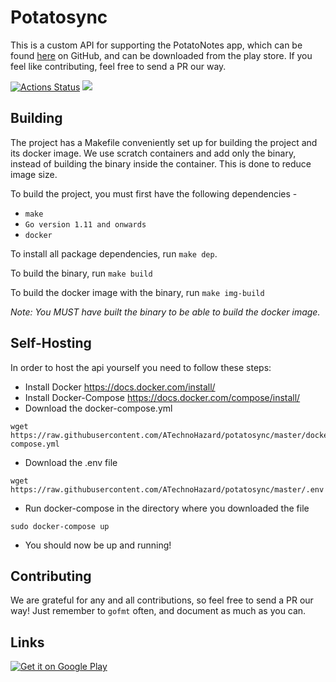 # Potatosync
This is a custom API for supporting the PotatoNotes app, which can be found [here](https://github.com/HrX03/PotatoNotes/) on GitHub, and can be downloaded from the play store. If you feel like contributing, feel free to send a PR our way.


[![Actions Status](https://github.com/ATechnoHazard/potatosync/workflows/CI/badge.svg)](https://github.com/ATechnoHazard/potatosync/actions) ![](https://img.shields.io/docker/pulls/atechnohazard/potatosync)
## Building
The project has a Makefile conveniently set up for building the project and its docker image. We use scratch containers and add only the binary, instead of building the binary inside the container. This is done to reduce image size.

To build the project, you must first have the following dependencies -
* `make`
* `Go version 1.11 and onwards`
* `docker`

To install all package dependencies, run `make dep`.

To build the binary, run `make build`

To build the docker image with the binary, run `make img-build`

*Note: You MUST have built the binary to be able to build the docker image.*

## Self-Hosting
In order to host the api yourself you need to follow these steps:

* Install Docker https://docs.docker.com/install/ 
* Install Docker-Compose https://docs.docker.com/compose/install/
* Download the docker-compose.yml
```
wget https://raw.githubusercontent.com/ATechnoHazard/potatosync/master/docker-compose.yml
```
* Download the .env file
```
wget https://raw.githubusercontent.com/ATechnoHazard/potatosync/master/.env
```
* Run docker-compose in the directory where you downloaded the file
```
sudo docker-compose up
```
* You should now be up and running!

## Contributing
We are grateful for any and all contributions, so feel free to send a PR our way! Just remember to `gofmt` often, and document as much as you can.

## Links
<a href='https://play.google.com/store/apps/details?id=com.potatoproject.notes&hl=en&pcampaignid=pcampaignidMKT-Other-global-all-co-prtnr-py-PartBadge-Mar2515-1'><img alt='Get it on Google Play' src='https://play.google.com/intl/en_us/badges/static/images/badges/en_badge_web_generic.png'/></a>
